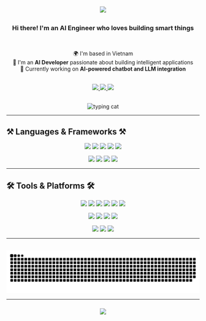 <!-- 👋 Hi, I’m @lamminhtran -->


<h1 align="center">
  <img src="https://readme-typing-svg.herokuapp.com/?font=Righteous&size=35&center=true&vCenter=true&width=500&height=70&duration=4000&lines=Hi+There!+👋;+I'm+Tran+Lam+Minh!;" />
</h1>

<h3 align="center">Hi there! I'm an AI Engineer who loves building smart things</h3>

<br/>

<div align="center">

🌍 I'm based in Vietnam  
🧠 I'm an **AI Developer** passionate about building intelligent applications    
🚀 Currently working on **AI-powered chatbot and LLM integration**  

</div>

<br/>

<div align="center"> 
  <a href="">
    <img src="https://img.shields.io/badge/Gmail-333333?style=for-the-badge&logo=gmail&logoColor=red" />
  </a>
  <a href="" target="_blank">
    <img src="https://img.shields.io/badge/LinkedIn-0077B5?style=for-the-badge&logo=linkedin&logoColor=white" />
  </a>
  <a href="" target="_blank">
    <img src="https://img.shields.io/badge/Portfolio-FF5722?style=for-the-badge&logo=todoist&logoColor=white" />
  </a>
</div>

<br/>

<p align="center">
  <img src="https://media.giphy.com/media/cN1ZoWvPmIGW2/giphy.gif" alt="typing cat" />
</p>


---

## ⚒️ Languages & Frameworks ⚒️

<p align="center">
  <img src="https://img.shields.io/badge/PYTHON-3776AB?style=for-the-badge&logo=python&logoColor=white" />
  <img src="https://img.shields.io/badge/PANDAS-150458?style=for-the-badge&logo=pandas&logoColor=white" />
  <img src="https://img.shields.io/badge/NUMPY-013243?style=for-the-badge&logo=numpy&logoColor=white" />
  <img src="https://img.shields.io/badge/MATPLOTLIB-ffffff?style=for-the-badge&logo=matplotlib&logoColor=black" />
  <img src="https://img.shields.io/badge/SCIKIT--LEARN-F7931E?style=for-the-badge&logo=scikit-learn&logoColor=white" />
</p>

<p align="center">
  <img src="https://img.shields.io/badge/PYTORCH-EE4C2C?style=for-the-badge&logo=pytorch&logoColor=white" />
  <img src="https://img.shields.io/badge/TENSORFLOW-FF6F00?style=for-the-badge&logo=tensorflow&logoColor=white" />
  <img src="https://img.shields.io/badge/KERAS-D00000?style=for-the-badge&logo=keras&logoColor=white" />
  <img src="https://img.shields.io/badge/GO-00ADD8?style=for-the-badge&logo=go&logoColor=white" />
</p>

---

## 🛠️ Tools & Platforms 🛠️

<p align="center">
  <img src="https://img.shields.io/badge/GIT-F05032?style=for-the-badge&logo=git&logoColor=white" />
  <img src="https://img.shields.io/badge/BITBUCKET-0052CC?style=for-the-badge&logo=bitbucket&logoColor=white" />
  <img src="https://img.shields.io/badge/GITHUB-181717?style=for-the-badge&logo=github&logoColor=white" />
  <img src="https://img.shields.io/badge/DOCKER-2496ED?style=for-the-badge&logo=docker&logoColor=white" />
  <img src="https://img.shields.io/badge/KUBERNETES-326CE5?style=for-the-badge&logo=kubernetes&logoColor=white" />
  <img src="https://img.shields.io/badge/LINUX-FCC624?style=for-the-badge&logo=linux&logoColor=black" />
</p>

<p align="center">
  <img src="https://img.shields.io/badge/VISUAL%20STUDIO%20CODE-007ACC?style=for-the-badge&logo=visual-studio-code&logoColor=white" />
  <img src="https://img.shields.io/badge/COLAB-F9AB00?style=for-the-badge&logo=googlecolab&logoColor=black" />
  <img src="https://img.shields.io/badge/KAGGLE-20BEFF?style=for-the-badge&logo=kaggle&logoColor=white" />
  <img src="https://img.shields.io/badge/WEIGHTS%20%26%20BIASES-FFBE00?style=for-the-badge&logo=weightsandbiases&logoColor=black" />
</p>

<p align="center">
  <img src="https://img.shields.io/badge/AMAZON%20AWS-FF9900?style=for-the-badge&logo=amazonaws&logoColor=white" />
  <img src="https://img.shields.io/badge/POSTGRESQL-4169E1?style=for-the-badge&logo=postgresql&logoColor=white" />
  <img src="https://img.shields.io/badge/MONGODB-47A248?style=for-the-badge&logo=mongodb&logoColor=white" />
</p>

---

<br/>

<div align="center">
  <img alt="snake eating my contributions" src="https://raw.githubusercontent.com/salesp07/salesp07/output/github-contribution-grid-snake.svg" />
</div>

---

<h3 align="center">
  <img src="https://readme-typing-svg.herokuapp.com/?font=Righteous&size=25&center=true&vCenter=true&width=500&height=70&duration=4000&lines=Thanks+for+visiting!+✌️;+Shoot+me+a+message+on+Linkedin!;I'm+always+down+to+collab+:)">
</h3>

